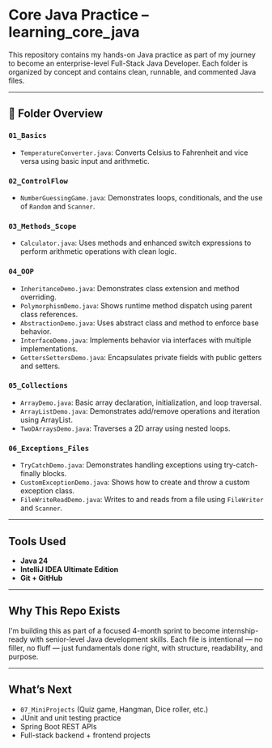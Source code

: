 # Core Java Practice – learning_core_java

This repository contains my hands-on Java practice as part of my journey to become an enterprise-level Full-Stack Java Developer. Each folder is organized by concept and contains clean, runnable, and commented Java files.

---

## 📁 Folder Overview

### `01_Basics`
- `TemperatureConverter.java`: Converts Celsius to Fahrenheit and vice versa using basic input and arithmetic.

### `02_ControlFlow`
- `NumberGuessingGame.java`: Demonstrates loops, conditionals, and the use of `Random` and `Scanner`.

### `03_Methods_Scope`
- `Calculator.java`: Uses methods and enhanced switch expressions to perform arithmetic operations with clean logic.

### `04_OOP`
- `InheritanceDemo.java`: Demonstrates class extension and method overriding.
- `PolymorphismDemo.java`: Shows runtime method dispatch using parent class references.
- `AbstractionDemo.java`: Uses abstract class and method to enforce base behavior.
- `InterfaceDemo.java`: Implements behavior via interfaces with multiple implementations.
- `GettersSettersDemo.java`: Encapsulates private fields with public getters and setters.

### `05_Collections`
- `ArrayDemo.java`: Basic array declaration, initialization, and loop traversal.
- `ArrayListDemo.java`: Demonstrates add/remove operations and iteration using ArrayList.
- `TwoDArraysDemo.java`: Traverses a 2D array using nested loops.

### `06_Exceptions_Files`
- `TryCatchDemo.java`: Demonstrates handling exceptions using try-catch-finally blocks.
- `CustomExceptionDemo.java`: Shows how to create and throw a custom exception class.
- `FileWriteReadDemo.java`: Writes to and reads from a file using `FileWriter` and `Scanner`.

---

##  Tools Used

- **Java 24**
- **IntelliJ IDEA Ultimate Edition**
- **Git + GitHub**

---

##  Why This Repo Exists

I'm building this as part of a focused 4-month sprint to become internship-ready with senior-level Java development skills. Each file is intentional — no filler, no fluff — just fundamentals done right, with structure, readability, and purpose.

---

##  What’s Next

- `07_MiniProjects` (Quiz game, Hangman, Dice roller, etc.)
- JUnit and unit testing practice
- Spring Boot REST APIs
- Full-stack backend + frontend projects

